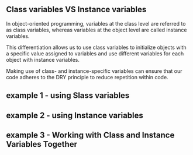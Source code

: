 ## Class variables VS  Instance variables 
In object-oriented programming, variables at the class level are referred to as class variables, whereas variables at the object level are called instance variables.

This differentiation allows us to use class variables to initialize objects with a specific value assigned to variables and use different variables for each object with instance variables.

Making use of class- and instance-specific variables can ensure that our code adheres to the DRY principle to reduce repetition within code. 

## example 1 - using Slass variables
## example 2 - using Instance variables
## example 3 - Working with Class and Instance Variables Together





